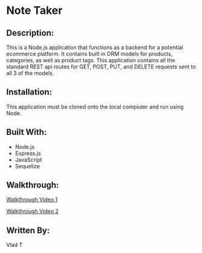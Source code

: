 # Note Taker

## Description:

This is a Node.js application that functions as a backend for a potential ecommerce platform. It contains built in ORM models for products, categories, as well as product tags. This application contains all the standard REST api routes for GET, POST, PUT, and DELETE requests sent to all 3 of the models.

## Installation:

This application must be cloned onto the local compiuter and run using Node.

## Built With:

- Node.js
- Express.js
- JavaScript
- Sequelize

## Walkthrough:

[Walkthrough Video 1](https://youtu.be/1LurY6M7pzY)

[Walkthrough Video 2](https://youtu.be/UyYx3A0z92Y)

## Written By:

Vlad T
